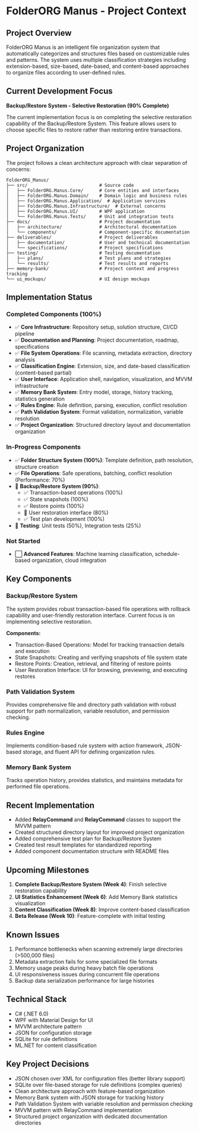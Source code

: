 # FolderORG Manus - Project Context

## Project Overview
FolderORG Manus is an intelligent file organization system that automatically categorizes and structures files based on customizable rules and patterns. The system uses multiple classification strategies including extension-based, size-based, date-based, and content-based approaches to organize files according to user-defined rules.

## Current Development Focus
**Backup/Restore System - Selective Restoration (90% Complete)**

The current implementation focus is on completing the selective restoration capability of the Backup/Restore System. This feature allows users to choose specific files to restore rather than restoring entire transactions.

## Project Organization
The project follows a clean architecture approach with clear separation of concerns:

```
FolderORG_Manus/
├── src/                           # Source code
│   ├── FolderORG.Manus.Core/      # Core entities and interfaces
│   ├── FolderORG.Manus.Domain/    # Domain logic and business rules
│   ├── FolderORG.Manus.Application/  # Application services
│   ├── FolderORG.Manus.Infrastructure/  # External concerns
│   ├── FolderORG.Manus.UI/        # WPF application
│   └── FolderORG.Manus.Tests/     # Unit and integration tests
├── docs/                          # Project documentation
│   ├── architecture/              # Architectural documentation
│   └── components/                # Component-specific documentation
├── deliverables/                  # Project deliverables
│   ├── documentation/             # User and technical documentation
│   └── specifications/            # Project specifications
├── testing/                       # Testing documentation
│   ├── plans/                     # Test plans and strategies
│   └── results/                   # Test results and reports
├── memory-bank/                   # Project context and progress tracking
└── ui_mockups/                    # UI design mockups
```

## Implementation Status

### Completed Components (100%)
- ✅ **Core Infrastructure**: Repository setup, solution structure, CI/CD pipeline
- ✅ **Documentation and Planning**: Project documentation, roadmap, specifications
- ✅ **File System Operations**: File scanning, metadata extraction, directory analysis
- ✅ **Classification Engine**: Extension, size, and date-based classification (content-based partial)
- ✅ **User Interface**: Application shell, navigation, visualization, and MVVM infrastructure
- ✅ **Memory Bank System**: Entry model, storage, history tracking, statistics generation
- ✅ **Rules Engine**: Rule definition, parsing, execution, conflict resolution
- ✅ **Path Validation System**: Format validation, normalization, variable resolution
- ✅ **Project Organization**: Structured directory layout and documentation organization

### In-Progress Components
- ✅ **Folder Structure System (100%)**: Template definition, path resolution, structure creation
- ✅ **File Operations**: Safe operations, batching, conflict resolution (Performance: 70%)
- 🔄 **Backup/Restore System (90%)**:
  - ✅ Transaction-based operations (100%)
  - ✅ State snapshots (100%)
  - ✅ Restore points (100%)
  - 🔄 User restoration interface (80%)
  - ✅ Test plan development (100%)
- 🔄 **Testing**: Unit tests (50%), Integration tests (25%)

### Not Started
- ⬜ **Advanced Features**: Machine learning classification, schedule-based organization, cloud integration

## Key Components

### Backup/Restore System
The system provides robust transaction-based file operations with rollback capability and user-friendly restoration interface. Current focus is on implementing selective restoration.

**Components:**
- Transaction-Based Operations: Model for tracking transaction details and execution
- State Snapshots: Creating and verifying snapshots of file system state
- Restore Points: Creation, retrieval, and filtering of restore points
- User Restoration Interface: UI for browsing, previewing, and executing restores

### Path Validation System
Provides comprehensive file and directory path validation with robust support for path normalization, variable resolution, and permission checking.

### Rules Engine
Implements condition-based rule system with action framework, JSON-based storage, and fluent API for defining organization rules.

### Memory Bank System
Tracks operation history, provides statistics, and maintains metadata for performed file operations.

## Recent Implementation
- Added **RelayCommand** and **RelayCommand<T>** classes to support the MVVM pattern
- Created structured directory layout for improved project organization
- Added comprehensive test plan for Backup/Restore System
- Created test result templates for standardized reporting
- Added component documentation structure with README files

## Upcoming Milestones
1. **Complete Backup/Restore System (Week 4)**: Finish selective restoration capability
2. **UI Statistics Enhancement (Week 6)**: Add Memory Bank statistics visualization
3. **Content Classification (Week 8)**: Improve content-based classification
4. **Beta Release (Week 10)**: Feature-complete with initial testing

## Known Issues
1. Performance bottlenecks when scanning extremely large directories (>500,000 files)
2. Metadata extraction fails for some specialized file formats
3. Memory usage peaks during heavy batch file operations
4. UI responsiveness issues during concurrent file operations
5. Backup data serialization performance for large histories

## Technical Stack
- C# (.NET 6.0)
- WPF with Material Design for UI
- MVVM architecture pattern
- JSON for configuration storage
- SQLite for rule definitions
- ML.NET for content classification

## Key Project Decisions
- JSON chosen over XML for configuration files (better library support)
- SQLite over file-based storage for rule definitions (complex queries)
- Clean architecture approach with feature-based organization
- Memory Bank system with JSON storage for tracking history
- Path Validation System with variable resolution and permission checking
- MVVM pattern with RelayCommand implementation
- Structured project organization with dedicated documentation directories 